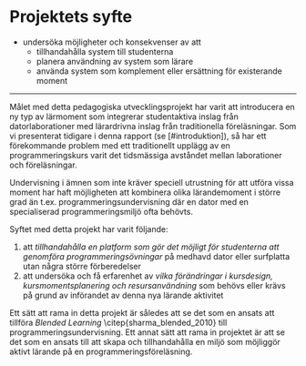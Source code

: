 # Projektets syfte

- undersöka möjligheter och konsekvenser av att
    - tillhandahålla system till studenterna
    - planera användning av system som lärare
    - använda system som komplement eller ersättning för existerande moment

---

Målet med detta pedagogiska utvecklingsprojekt har varit att introducera en ny typ av lärmoment som integrerar studentaktiva inslag från datorlaborationer med lärardrivna inslag från traditionella föreläsningar. Som vi presenterat tidigare i denna rapport (se [#introduktion]), så har ett förekommande problem med ett traditionellt upplägg av en programmeringskurs varit det tidsmässiga avståndet mellan laborationer och föreläsningar.

Undervisning i ämnen som inte kräver speciell utrustning för att utföra vissa moment har haft möjligheten att kombinera olika lärandemoment i större grad än t.ex. programmeringsundervisning där en dator med en specialiserad programmeringsmiljö ofta behövts.

Syftet med detta projekt har varit följande:

1. att *tillhandahålla en platform som gör det möjligt för studenterna att genomföra programmeringsövningar* på medhavd dator eller surfplatta utan några större förberedelser
2. att undersöka och få erfarenhet av *vilka förändringar i kursdesign, kursmomentsplanering och resursanvändning* som behövs eller krävs på grund av införandet av denna nya lärande aktivitet

Ett sätt att rama in detta projekt är således att se det som en ansats att tillföra *Blended Learning* \citep{sharma_blended_2010} till programmeringsundervisning. Ett annat sätt att rama in projektet är att se det som en ansats till att skapa och tillhandahålla en miljö som möjliggör aktivt lärande på en programmeringsföreläsning.
